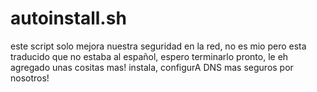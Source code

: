 # autoinstall.sh
este script solo mejora nuestra seguridad en la red, no es mio pero esta traducido que no estaba al español, espero terminarlo pronto, le eh agregado unas cositas mas! instala, configurA DNS mas seguros por nosotros!
